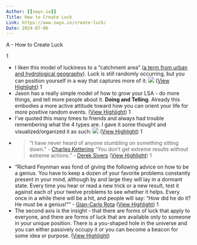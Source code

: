 ```yaml
---
Author: [[swyx.io]]
Title: How to Create Luck
Link: https://www.swyx.io/create-luck/
Date: 2024-07-06
---
```

A - How to Create Luck

1
- I liken this model of luckiness to a “catchment area” ([a term from urban and hydrological geography](https://en.wikipedia.org/wiki/Catchment_area)). Luck is still randomly occurring, but you can position yourself in a way that captures more of it:
  ![](https://dev-to-uploads.s3.amazonaws.com/i/ogbkk8weenqb9nltrl34.png) ([View Highlight](https://read.readwise.io/read/01gnjhqm9cae3d2zxk8b60qk16))
1
- Jason has a really simple model of how to grow your LSA - do more things, and tell more people about it. **Doing and Telling**. Already this embodies a more active attitude toward how you can orient your life for more positive random events. ([View Highlight](https://read.readwise.io/read/01gnjhr4h4jek11dx72p5zpg4s))
1
- I’ve quoted this many times to friends and always had trouble remembering what the 4 types are. I gave it some thought and visualized/organized it as such:
  ![](https://dev-to-uploads.s3.amazonaws.com/i/5ycsicfgoxsvxoyys5ip.png) ([View Highlight](https://read.readwise.io/read/01gnjhs6t1q1nc1sb5hbrp86s1))
1
- > “I have never heard of anyone stumbling on something sitting down.” - [Charles Kettering](https://due.com/blog/keep-going-charles-f-kettering/)
  > “You don’t get extreme results without extreme actions.” - [Derek Sivers](https://sive.rs/extremex) ([View Highlight](https://read.readwise.io/read/01gnjhsxerrv3hm8fcfjkxqx33))
1
- “Richard Feynman was fond of giving the following advice on how to be a genius. You have to keep a dozen of your favorite problems constantly present in your mind, although by and large they will lay in a dormant state. Every time you hear or read a new trick or a new result, test it against each of your twelve problems to see whether it helps. Every once in a while there will be a hit, and people will say: “How did he do it? He must be a genius!”” - [Gian-Carlo Rota](http://themattheweffect.org/tag/richard-feynman/) ([View Highlight](https://read.readwise.io/read/01gnjhtmr2pc6mj51pp57xvt07))
1
- The second axis is the insight - that there are forms of luck that apply to everyone, and there are forms of luck that are available only to someone in your unique position. There is a you-shaped hole in the universe and you can either passively occupy it or you can become a beacon for some idea or purpose. ([View Highlight](https://read.readwise.io/read/01gnjhwk9bqrsxzv4a1d64za7d))
